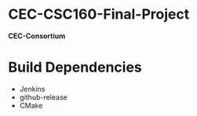 # CEC-CSC160-Final-Project

**CEC-Consortium**

# Build Dependencies

-   Jenkins
-   github-release
-   CMake

